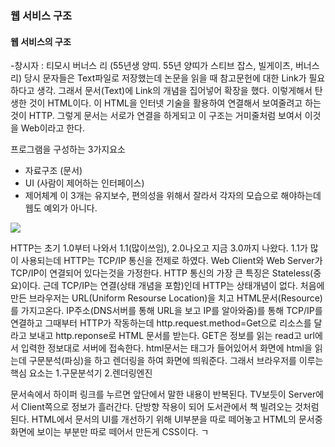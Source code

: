 ### 웹 서비스 구조 
#### 웹 서비스의 구조
-창시자 : 티모시 버너스 리 (55년생 양띠. 55년 양띠가 스티브 잡스, 빌게이츠, 버너스리)
당시 문자들은 Text파일로 저장했는데 논문을 읽을 때 참고문헌에 대한 Link가 필요하다고 생각. 그래서 문서(Text)에 Link의 개념을 집어넣어 확장을 했다. 이렇게해서 탄생한 것이 HTML이다. 이 HTML을 인터넷 기술을 활용하여 연결해서 보여줄려고 하는것이 HTTP. 그렇게 문서는 서로가 연결을 하게되고 이 구조는 거미줄처럼 보여서 이것을 Web이라고 한다.

프로그램을 구성하는 3가지요소
- 자료구조 (문서)
- UI (사람이 제어하는 인터페이스)
- 제어체계
이 3개는 유지보수, 편의성을 위해서 잘라서 각자의 모습으로 해야하는데 웹도 예외가 아니다.


![](https://i.imgur.com/72JxJML.png)

HTTP는 초기 1.0부터 나와서 1.1(많이쓰임), 2.0나오고 지금 3.0까지 나왔다.
1.1가 많이 사용되는데 HTTP는 TCP/IP 통신을 전제로 하였다. Web Client와 Web Server가 TCP/IP이 연결되어 있다는것을 가정한다. HTTP 통신의 가장 큰 특징은 Stateless(중요)이다. 근데 TCP/IP는 연결(상태 개념을 포함)인데 HTTP는 상태개념이 없다. 처음에 만든 브라우저는 URL(Uniform Resourse Location)을 치고 HTML문서(Resource)를 가지고온다. IP주소(DNS서버를 통해 URL을 보고 IP를 알아와줌)를 통해 TCP/IP를 연결하고 그때부터 HTTP가 작동하는데 http.request.method=Get으로 리소스를 달라고 보내고 http.reponse로 HTML 문서를 받는다. GET은 정보를 읽는 read고 url에서 입력한 정보대로 서버에 접속한다. html문서는 태그가 들어있어서 화면에 html을 읽는데 구문분석(파싱)을 하고 렌더링을 하여 화면에 띄워준다. 그래서 브라우저를 이루는 핵심 요소는 1.구문분석기 2.렌더링엔진

문서속에서 하이퍼 링크를 누르면 앞단에서 말한 내용이 반복된다. TV보듯이 Server에서 Client쪽으로 정보가 흘러간다. 단방향 작용이 되어 도서관에서 책 빌려오는 것처럼 된다.
HTML에서 문서의 UI를 개선하기 위해 UI부분을 따로 떼어놓고 HTML의 문서중 화면에 보이는 부분만 따로 떼어서 만든게  CSS이다. ㄱ